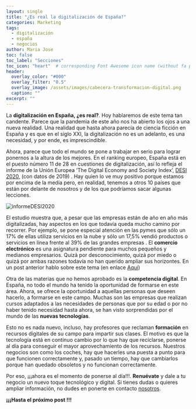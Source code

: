```yaml
---
layout: single
title: "¿Es real la digitalización de España?"
categories: Marketing
tags:
  - digitalización
  - españa
  - negocios 
author: Maria Jose
toc: false
toc_label: "Secciones"
toc_icon: "heart"  # corresponding Font Awesome icon name (without fa prefix)
header:
  overlay_color: "#000"
  overlay_filter: "0.5"
  overlay_image: /assets/images/cabecera-transformacion-digital.png
  caption: ""
excerpt: ""
---
```


La **digitalización en España, ¿es real?**. Hoy hablaremos de este tema tan candente. Parece que la pandemia de este año nos ha abierto los ojos a una nueva realidad. Una realidad que hasta ahora parecía de ciencia ficción en España y es que en el siglo XXI, la digitalización no es un adelanto, es una necesidad, y por ende, es imprescindible. 

Ahora, parece que todo el mundo se pone a trabajar en serio para lograr ponernos a la altura de los mejores. En el ranking europeo, España está en el puesto número 11 de 28 en cuestiones de digitalización, así lo refleja el informe de la Unión Europea ‘The Digital Economy and Society Index’, [DESI 2020](https://ec.europa.eu/digital-single-market/en/desi), (con datos de 2019) . Hay quien lo ve muy positivo porque estamos por encima de la media pero, en realidad, tenemos a otros 10 países que están por delante de nosotros y de los que podríamos sacar algunas lecciones.

![informeDESI2020](/blog/assets/images/informeDESI2020.png)

El estudio muestra que, a pesar que las empresas están de año en año más digitalizadas, hay aspectos en los que todavía queda mucho camino por recorrer. Por ejemplo, se pone especial atención en las pymes que sólo un 17% de ellas utiliza servicios en la nube y sólo un 17,5% vendió productos o servicios en línea frente al 39% de las grandes empresas . El **comercio electrónico** es una asignatura pendiente para muchos pequeños y medianos empresarios. Quizá por desconocimiento, quizá por miedo o quizá por ambas razones todavía no han querido ampliar sus horizontes. En un post anterior hablo sobre este tema (en enlace [Aquí](https://ingeheris.github.io/blog/marketing/comercio-local-vs-comercio-electronico/))

Otra de las materias que no hemos aprobado es la **competencia digital**. En España, no todo el mundo ha tenido la oportunidad de formarse en este área. Ahora, se ofrece la oportunidad a aquellas personas que deseen hacerlo, a formarse en este campo. Muchas son las empresas que realizan cursos adaptados a las necesidades de personas que por su edad o por no haber tenido necesidad hasta ahora, se han visto sorprendidas por el mundo de las **nuevas tecnologías**. 

Esto no es nada nuevo, incluso, hay profesores que reclaman **formación** en recursos digitales de su campo para impartir sus clases. El motivo es que la tecnología está en continuo cambio por lo que hay que reciclarse, ponerse al día para conseguir el mayor aprovechamiento de los recursos. Nuestros negocios son como los coches, hay que hacerles una puesta a punto para que funcionen correctamente y, pasado un tiempo, hay que cambiarlos porque han quedado obsoletos y no funcionan correctamente.

Por eso, ¡¡¡ahora es el momento de ponerse al día!!!. **Renuévate** y dale a tu negocio un nuevo toque  tecnológico y digital. Si tienes dudas o quieres ampliar información, no dudes en ponerte en contacto [nosotros](http://ingeheris.com/#signup). 

**¡¡¡Hasta el próximo post !!!**
